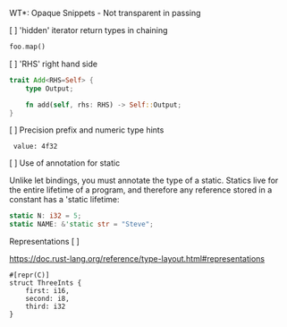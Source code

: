 
WT*: Opaque Snippets - Not transparent in passing 

 
[ ] 'hidden' iterator return types in chaining

```rust
foo.map()  
```

[ ] 'RHS' right hand side 

```rust
trait Add<RHS=Self> {
    type Output;

    fn add(self, rhs: RHS) -> Self::Output;
}
```

[ ] Precision prefix and numeric type hints 

```
 value: 4f32
```

[ ] Use of annotation for static

Unlike let bindings, you must annotate the type of a static.
Statics live for the entire lifetime of a program, and therefore any reference stored in a constant has a 'static lifetime:

```rust
static N: i32 = 5;
static NAME: &'static str = "Steve";
```


Representations [ ]

https://doc.rust-lang.org/reference/type-layout.html#representations

```
#[repr(C)]
struct ThreeInts {
    first: i16,
    second: i8,
    third: i32
}

